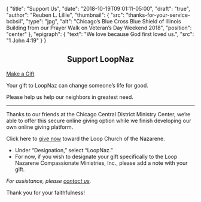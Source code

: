{
	"title": "Support Us",
	"date": "2018-10-19T09:01:11-05:00",
	"draft": "true",
	"author": "Reuben L. Lillie",
	"thumbnail": {
		"src": "thanks-for-your-service-bcbsil",
		"type": "jpg",
		"alt": "Chicago’s Blue Cross Blue Shield of Illinois Building from our Prayer Walk on Veteran’s Day Weekend 2018",
		"position": "center"
	},
	"epigraph": {
		"text": "We love because God first loved us.",
		"src": "1 John 4:19"
	}
}

<h2 style="text-align:center">Support LoopNaz</h2>

<span class="give-button">[Make a Gift][church_gift]</span>

Your gift to LoopNaz can change someone’s life for good.

Please help us help our neighbors in greatest need.

<hr style="margin:0 0 1em;width:100%;" />

Thanks to our friends at the Chicago Central District Ministry Center, we’re able to offer this secure online giving option while we finish developing our own online giving platform.

Click here to [give now][church_gift] toward the Loop Church of the Nazarene.

* Under “Designation,” select “LoopNaz.”
* For now, if you wish to designate your gift specifically to the Loop Nazarene Compassionate Ministries, Inc., please add a note with your gift.

_For assistance, please [contact us][contact]._

Thank you for your faithfulness!

[church_gift]: https://secure.egsnetwork.com/donate/9B26B96F2E1246C "Give to LoopNaz through the Chicago Central District"
[contact]: /contact/
